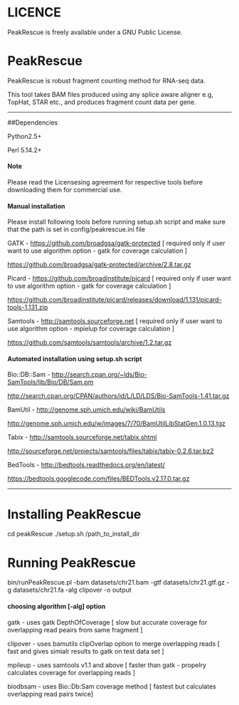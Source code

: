 LICENCE
=======

PeakRescue is freely available under a GNU Public License.

PeakRescue
===========

PeakRescue is robust fragment counting method for RNA-seq data.

This tool takes BAM files produced using any splice aware aligner e.g, TopHat, STAR etc., and  produces fragment count data per gene. 

---

##Dependencies

Python2.5+

Perl 5.14.2+


#### Note

Please read the Licensesing agreement for respective tools before downloading them for commercial use.

#### Manual installation

Please install following tools before running setup.sh script and make sure that the path is set in config/peakrescue.ini file 

GATK - https://github.com/broadgsa/gatk-protected [ required only if user want to use algorithm option - gatk for coverage calculation ] 

https://github.com/broadgsa/gatk-protected/archive/2.8.tar.gz

Picard - https://github.com/broadinstitute/picard [ required only if user want to use algorithm option - gatk for coverage calculation ] 

https://github.com/broadinstitute/picard/releases/download/1.131/picard-tools-1.131.zip

Samtools - http://samtools.sourceforge.net [ required only if user want to use algorithm option - mpielup for coverage calculation ]

https://github.com/samtools/samtools/archive/1.2.tar.gz

#### Automated installation using setup.sh script

Bio::DB::Sam - http://search.cpan.org/~lds/Bio-SamTools/lib/Bio/DB/Sam.pm 

http://search.cpan.org/CPAN/authors/id/L/LD/LDS/Bio-SamTools-1.41.tar.gz

BamUtil - http://genome.sph.umich.edu/wiki/BamUtils 

http://genome.sph.umich.edu/w/images/7/70/BamUtilLibStatGen.1.0.13.tgz

Tabix - http://samtools.sourceforge.net/tabix.shtml 

http://sourceforge.net/projects/samtools/files/tabix/tabix-0.2.6.tar.bz2

BedTools - http://bedtools.readthedocs.org/en/latest/

https://bedtools.googlecode.com/files/BEDTools.v2.17.0.tar.gz

---

# Installing PeakRescue

cd peakRescue
./setup.sh  /path_to_install_dir

# Running PeakRescue

bin/runPeakRescue.pl -bam datasets/chr21.bam -gtf datasets/chr21.gtf.gz -g datasets/chr21.fa -alg clipover -o output

#### choosing algorithm [-alg] option

gatk - uses gatk DepthOfCoverage [ slow but accurate coverage for overlapping read peairs from same fragment ]

clipover - uses bamutils clipOverlap option to merge overlapping reads [ fast and gives simialr results to gatk on test data set ]

mpileup - uses samtools v1.1 and above [ faster than gatk - propelry calculates coverage for overlapping reads ]

biodbsam - uses Bio::Db:Sam coverage method [ fastest but calculates overlapping read pairs twice] 

